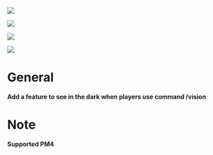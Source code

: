 [![](https://poggit.pmmp.io/shield.state/NightVision)](https://poggit.pmmp.io/p/NightVision)

<a href="https://poggit.pmmp.io/p/NightVision"><img src="https://poggit.pmmp.io/shield.state/NightVision"></a>

[![](https://poggit.pmmp.io/shield.api/NightVision)](https://poggit.pmmp.io/p/NightVision)

<a href="https://poggit.pmmp.io/p/NightVision"><img src="https://poggit.pmmp.io/shield.api/NightVision"></a>

# General
**Add a feature to see in the dark when players use command /vision**

# Note
**Supported PM4**


